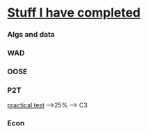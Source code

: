 # [Stuff I have completed](https://github.com/Khair9/Year-2-CompSci-Notes/tree/main)

### Algs and data

### WAD
### OOSE
### P2T
[practical test](https://moodle.gla.ac.uk/mod/assign/view.php?id=4734099) -->25% --> C3
### Econ
